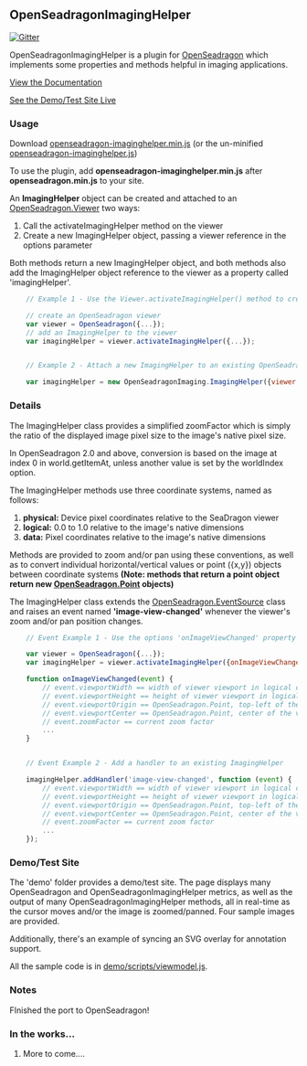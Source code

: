 ## OpenSeadragonImagingHelper
[![Gitter](https://badges.gitter.im/Join_Chat.svg)](https://gitter.im/msalsbery/OpenSeadragonImaging?utm_source=badge&utm_medium=badge&utm_campaign=pr-badge&utm_content=badge)

OpenSeadragonImagingHelper is a plugin for [OpenSeadragon](https://github.com/openseadragon/openseadragon)
which implements some properties and methods helpful in
imaging applications.

[View the Documentation](http://msalsbery.github.io/openseadragonimaginghelper/docs/index.html)

[See the Demo/Test Site Live](http://msalsbery.github.io/openseadragonimaginghelper/index.html)

### Usage

Download [openseadragon-imaginghelper.min.js](http://msalsbery.github.io/builds/openseadragonimaging/openseadragon-imaginghelper.min.js) (or the un-minified [openseadragon-imaginghelper.js](http://msalsbery.github.io/builds/openseadragonimaging/openseadragon-imaginghelper.js))

To use the plugin, add **openseadragon-imaginghelper.min.js** after **openseadragon.min.js** to your site.

An **ImagingHelper** object can be created and attached to an [OpenSeadragon.Viewer](http://openseadragon.github.io/docs/OpenSeadragon.Viewer.html) two ways:


1. Call the activateImagingHelper method on the viewer
2. Create a new ImagingHelper object, passing a viewer reference in the options parameter

Both methods return a new ImagingHelper object, and both methods also add the ImagingHelper
object reference to the viewer as a property called 'imagingHelper'.

```javascript
    // Example 1 - Use the Viewer.activateImagingHelper() method to create an ImagingHelper

    // create an OpenSeadragon viewer
    var viewer = OpenSeadragon({...});
    // add an ImagingHelper to the viewer
    var imagingHelper = viewer.activateImagingHelper({...});


    // Example 2 - Attach a new ImagingHelper to an existing OpenSeadragon.Viewer

    var imagingHelper = new OpenSeadragonImaging.ImagingHelper({viewer: existingviewer});
```

### Details

The ImagingHelper class provides a simplified zoomFactor which is simply the ratio
of the displayed image pixel size to the image's native pixel size.

In OpenSeadragon 2.0 and above, conversion is based on the image at index 0 in world.getItemAt, unless another value is set by the worldIndex option.

The ImagingHelper methods use three coordinate systems,
named as follows:


1. **physical:** Device pixel coordinates relative to the SeaDragon viewer
2. **logical:**  0.0 to 1.0 relative to the image's native dimensions
3. **data:**     Pixel coordinates relative to the image's native dimensions

Methods are provided to zoom and/or pan using these conventions, as well as to convert
individual horizontal/vertical values or point ({x,y}) objects between coordinate systems
**(Note: methods that return a point object return new [OpenSeadragon.Point](http://openseadragon.github.io/docs/OpenSeadragon.Point.html)
objects)**

The ImagingHelper class extends the [OpenSeadragon.EventSource](http://openseadragon.github.io/docs/OpenSeadragon.EventHandler.html) class and raises
an event named **'image-view-changed'** whenever the viewer's zoom and/or pan position changes.

```javascript
    // Event Example 1 - Use the options 'onImageViewChanged' property to set a handler

    var viewer = OpenSeadragon({...});
    var imagingHelper = viewer.activateImagingHelper({onImageViewChanged: onImageViewChanged});

    function onImageViewChanged(event) {
        // event.viewportWidth == width of viewer viewport in logical coordinates relative to image native size
        // event.viewportHeight == height of viewer viewport in logical coordinates relative to image native size
        // event.viewportOrigin == OpenSeadragon.Point, top-left of the viewer viewport in logical coordinates relative to image
        // event.viewportCenter == OpenSeadragon.Point, center of the viewer viewport in logical coordinates relative to image
        // event.zoomFactor == current zoom factor
        ...
    }


    // Event Example 2 - Add a handler to an existing ImagingHelper

    imagingHelper.addHandler('image-view-changed', function (event) {
        // event.viewportWidth == width of viewer viewport in logical coordinates relative to image native size
        // event.viewportHeight == height of viewer viewport in logical coordinates relative to image native size
        // event.viewportOrigin == OpenSeadragon.Point, top-left of the viewer viewport in logical coordinates relative to image
        // event.viewportCenter == OpenSeadragon.Point, center of the viewer viewport in logical coordinates relative to image
        // event.zoomFactor == current zoom factor
        ...
    });
```

### Demo/Test Site

The 'demo' folder provides a demo/test site.
The page displays many OpenSeadragon and OpenSeadragonImagingHelper metrics, as well as the output of many OpenSeadragonImagingHelper methods,
all in real-time as the cursor moves and/or the image is zoomed/panned. Four sample images are provided.

Additionally, there's an example of syncing an SVG overlay for annotation support.

All the sample code is in [demo/scripts/viewmodel.js](http://msalsbery.github.io/openseadragonimaginghelper/scripts/viewmodel.js).  

### Notes

FInished the port to OpenSeadragon!

### In the works...


1) More to come....
